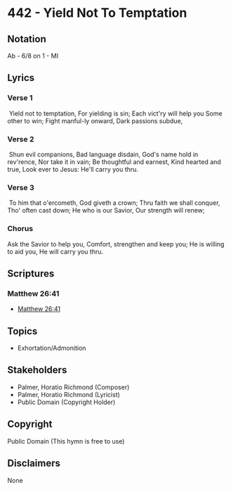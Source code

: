# 442 - Yield Not To Temptation

## Notation

Ab - 6/8 on 1 - MI

## Lyrics

### Verse 1

 Yield not to temptation, For yielding is sin; Each vict'ry will help you Some other to win; Fight manful-ly onward, Dark passions subdue,

### Verse 2

 Shun evil companions, Bad language disdain, God's name hold in rev'rence, Nor take it in vain; Be thoughtful and earnest, Kind hearted and true, Look ever to Jesus: He'll carry you thru.

### Verse 3

 To him that o'ercometh, God giveth a crown; Thru faith we shall conquer, Tho' often cast down; He who is our Savior, Our strength will renew; 

### Chorus

Ask the Savior to help you, Comfort, strengthen and keep you; He is willing to aid you, He will carry you thru.


## Scriptures

### Matthew 26:41

- [Matthew 26:41](https://www.biblegateway.com/passage/?search=Matthew%2026%3A41)


## Topics

- Exhortation/Admonition

## Stakeholders

- Palmer, Horatio Richmond (Composer)
- Palmer, Horatio Richmond (Lyricist)
- Public Domain (Copyright Holder)

## Copyright

Public Domain
(This hymn is free to use)

## Disclaimers

None

